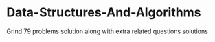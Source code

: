 # Data-Structures-And-Algorithms
Grind 79 problems solution along with extra related questions solutions
